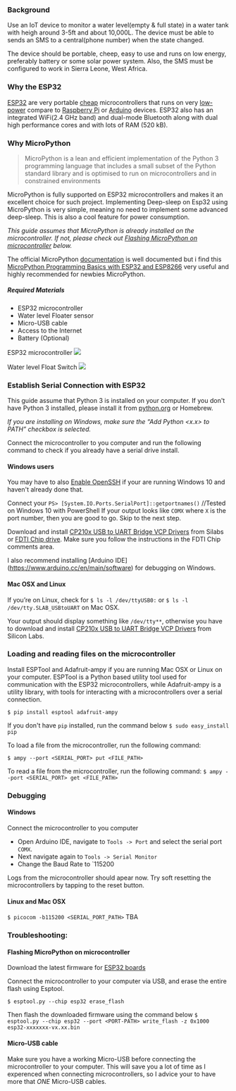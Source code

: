 
### Background
Use an IoT device to monitor a water level(empty & full state) in a water tank with heigh around 3-5ft and about 10,000L. The device must be able to sends an SMS to a central(phone number) when the state changed. 

The device should be portable, cheep, easy to use and runs on low energy, preferably battery or some solar power system.  Also, the SMS must be configured to work in Sierra Leone, West Africa.

### Why the ESP32
[ESP32](https://en.wikipedia.org/wiki/ESP32) are very portable [cheap](https://www.amazon.com/Espressif-ESP32-ESP32-DEVKITC-ESP-WROOM-32-soldered/dp/B01N0SB08Q) microcontrollers that runs on very [low-power](https://www.espressif.com/en/products/hardware/esp32/overview) compare to [Raspberry Pi](https://www.raspberrypi.org/) or [Arduino](https://store.arduino.cc/) devices. ESP32 also has an integrated WiFi(2.4 GHz band) and dual-mode Bluetooth along with dual high performance cores and with lots of RAM (520 kB).

### Why MicroPython
> MicroPython is a lean and efficient implementation of the Python 3
> programming language that includes a small subset of the Python
> standard library and is optimised to run on microcontrollers and in
> constrained environments

MicroPython is fully supported on ESP32 microcontrollers and makes it an excellent choice for such project. Implementing Deep-sleep on Esp32 using MicroPython is very simple, meaning no need to implement some advanced deep-sleep. This is also a cool feature for power consumption. 


*This guide assumes that MicroPython is already installed on the microcontroller.
If not, please check out [Flashing MicroPython on microcontroller](#flashing-mp-on-mc) below.*


The official MicroPython [documentation](http://docs.micropython.org/en/latest/) is well documented but i find this [MicroPython Programming Basics with ESP32 and ESP8266](https://randomnerdtutorials.com/micropython-programming-basics-esp32-esp8266/) very useful and highly recommended for newbies MicroPython.

##### Required Materials
- ESP32 microcontroller
- Water level Floater sensor
- Micro-USB cable
- Access to the Internet
- Battery (Optional)

ESP32 microcontroller
![](https://github.com/LilyGO/ESP32-MINI-32-V2.0/blob/master/ZZ_Images/image1.jpg?raw=true)

Water level Float Switch
![](https://images-na.ssl-images-amazon.com/images/I/61Gz83YilTL._SL1500_.jpg)


### Establish Serial Connection with ESP32
This guide assume that Python 3 is installed on your computer. If you don't have Python 3 installed, please install it from [python.org](https://www.python.org/downloads/) or Homebrew.

*If you are installing on Windows, make sure the “Add Python <x.x> to PATH” checkbox is selected.*


Connect the microcontroller to you computer and run the following command to check if you already have a serial drive install.

#### Windows users
You may have to also [Enable OpenSSH](https://www.howtogeek.com/336775/how-to-enable-and-use-windows-10s-built-in-ssh-commands/) if your are running Windows 10 and haven't already done that.

Connect your 
`PS> [System.IO.Ports.SerialPort]::getportnames()` //Tested on Windows 10 with  PowerShell
If your output looks like `COMX` where `X` is the port number, then you are good to go. Skip to the next step.

Download and install [CP210x USB to UART Bridge VCP Drivers](https://www.silabs.com/products/development-tools/software/usb-to-uart-bridge-vcp-drivers) from Silabs or [FDTI Chip drive](https://www.ftdichip.com/Drivers/VCP.htm). 
Make sure you follow the instructions in the FDTI Chip comments area.

I also recommend installing [Arduino IDE] (https://www.arduino.cc/en/main/software) for debugging on Windows.



#### Mac OSX and Linux 
If you’re on Linux, check for `$ ls -l /dev/ttyUSB0:` or `$ ls -l /dev/tty.SLAB_USBtoUART` on Mac OSX.

Your output should display something like `/dev/tty**`, otherwise you have to download and install [CP210x USB to UART Bridge VCP Drivers](https://www.silabs.com/products/development-tools/software/usb-to-uart-bridge-vcp-drivers) from Silicon Labs.


### Loading and reading files on the microcontroller
Install ESPTool and Adafruit-ampy if you are running Mac OSX or Linux on your computer.
ESPTool is a Python based utility tool used for communication with the ESP32 microcontrollers, while Adafruit-ampy is a utility library, with tools for interacting with a microcontrollers over a serial connection.

`$ pip install esptool adafruit-ampy`

If you don't have `pip` installed, run the command below  `$ sudo easy_install pip`


To load a file from the microcontroller, run the following command:

`$ ampy --port <SERIAL_PORT> put <FILE_PATH>`


To read a file from the microcontroller, run the following command:
`$ ampy --port <SERIAL_PORT> get <FILE_PATH>`


### Debugging

#### Windows
Connect the microcontroller to you computer
- Open Arduino IDE, navigate to `Tools -> Port` and select the serial port `COMX`.
- Next navigate again to `Tools -> Serial Monitor`
- Change the Baud Rate to `115200

Logs from the microcontroller should apear now. Try soft resetting the microcontrollers by tapping to the reset button.


#### Linux and Mac OSX

`$ picocom -b115200 <SERIAL_PORT_PATH>`
TBA

### Troubleshooting:

<a name="flashing-mp-on-mc"><h4>Flashing MicroPython on microcontroller</a></h4>

Download the latest firmware for [ESP32 boards](http://micropython.org/download#esp32)

Connect the microcontroller to your computer via USB, and erase the entire flash using Esptool.

`$ esptool.py --chip esp32 erase_flash`

Then flash the downloaded firmware using the command below
`$ esptool.py --chip esp32 --port <PORT-PATH> write_flash -z 0x1000 esp32-xxxxxxx-vx.xx.bin`

#### Micro-USB cable
Make sure you have a working Micro-USB before connecting the microcontroller to your computer.
This will save you a lot of time as I experenced when connecting microcontrollers, so I advice your to have more that *ONE* Micro-USB cables. 


